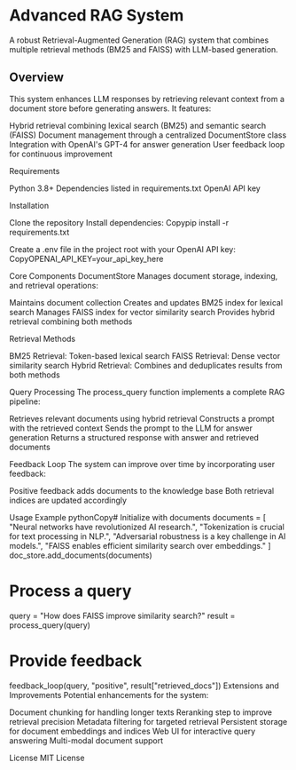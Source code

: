 # Advanced RAG System
A robust Retrieval-Augmented Generation (RAG) system that combines multiple retrieval methods (BM25 and FAISS) with LLM-based generation.
## Overview
This system enhances LLM responses by retrieving relevant context from a document store before generating answers. It features:

Hybrid retrieval combining lexical search (BM25) and semantic search (FAISS)
Document management through a centralized DocumentStore class
Integration with OpenAI's GPT-4 for answer generation
User feedback loop for continuous improvement

Requirements

Python 3.8+
Dependencies listed in requirements.txt
OpenAI API key

Installation

Clone the repository
Install dependencies:
Copypip install -r requirements.txt

Create a .env file in the project root with your OpenAI API key:
CopyOPENAI_API_KEY=your_api_key_here


Core Components
DocumentStore
Manages document storage, indexing, and retrieval operations:

Maintains document collection
Creates and updates BM25 index for lexical search
Manages FAISS index for vector similarity search
Provides hybrid retrieval combining both methods

Retrieval Methods

BM25 Retrieval: Token-based lexical search
FAISS Retrieval: Dense vector similarity search
Hybrid Retrieval: Combines and deduplicates results from both methods

Query Processing
The process_query function implements a complete RAG pipeline:

Retrieves relevant documents using hybrid retrieval
Constructs a prompt with the retrieved context
Sends the prompt to the LLM for answer generation
Returns a structured response with answer and retrieved documents

Feedback Loop
The system can improve over time by incorporating user feedback:

Positive feedback adds documents to the knowledge base
Both retrieval indices are updated accordingly

Usage Example
pythonCopy# Initialize with documents
documents = [
    "Neural networks have revolutionized AI research.",
    "Tokenization is crucial for text processing in NLP.",
    "Adversarial robustness is a key challenge in AI models.",
    "FAISS enables efficient similarity search over embeddings."
]
doc_store.add_documents(documents)

# Process a query
query = "How does FAISS improve similarity search?"
result = process_query(query)

# Provide feedback
feedback_loop(query, "positive", result["retrieved_docs"])
Extensions and Improvements
Potential enhancements for the system:

Document chunking for handling longer texts
Reranking step to improve retrieval precision
Metadata filtering for targeted retrieval
Persistent storage for document embeddings and indices
Web UI for interactive query answering
Multi-modal document support

License
MIT License
